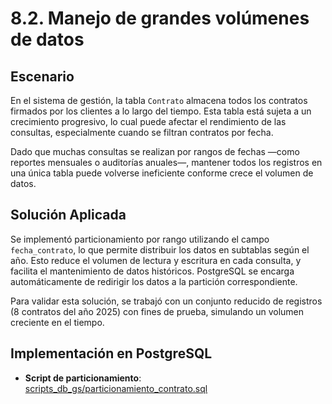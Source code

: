 # 8.2. Manejo de grandes volúmenes de datos

## Escenario

En el sistema de gestión, la tabla `Contrato` almacena todos los contratos firmados por los clientes a lo largo del tiempo. Esta tabla está sujeta a un crecimiento progresivo, lo cual puede afectar el rendimiento de las consultas, especialmente cuando se filtran contratos por fecha.

Dado que muchas consultas se realizan por rangos de fechas —como reportes mensuales o auditorías anuales—, mantener todos los registros en una única tabla puede volverse ineficiente conforme crece el volumen de datos.

## Solución Aplicada

Se implementó particionamiento por rango utilizando el campo `fecha_contrato`, lo que permite distribuir los datos en subtablas según el año. Esto reduce el volumen de lectura y escritura en cada consulta, y facilita el mantenimiento de datos históricos. PostgreSQL se encarga automáticamente de redirigir los datos a la partición correspondiente.

Para validar esta solución, se trabajó con un conjunto reducido de registros (8 contratos del año 2025) con fines de prueba, simulando un volumen creciente en el tiempo.

## Implementación en PostgreSQL

- **Script de particionamiento**:  
[scripts_db_gs/particionamiento_contrato.sql](https://github.com/fiis-bd251/bd251-grupo4/blob/main/scripts_db_gs/particionamiento_contrato.sql)